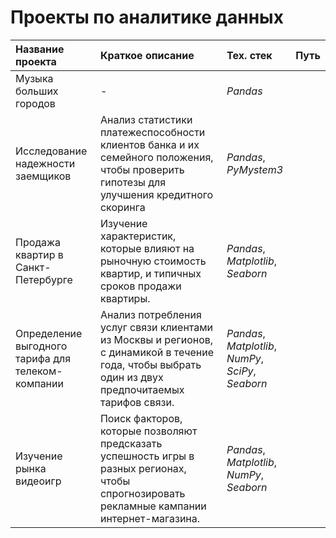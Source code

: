 # Проекты по аналитике данных

| Название проекта | Краткое описание | Тех. стек | Путь |
| :---------- | :------------------------------ | :-------------- | :---------- |
| Музыка больших городов | - | *Pandas* |
| Исследование надежности заемщиков | Анализ статистики платежеспособности клиентов банка и их семейного положения, чтобы проверить гипотезы для улучшения кредитного скоринга | *Pandas*, *PyMystem3* |
| Продажа квартир в Санкт-Петербурге | Изучение характеристик, которые влияют на рыночную стоимость квартир, и типичных сроков продажи квартиры. | *Pandas*, *Matplotlib*, *Seaborn* |
| Определение выгодного тарифа для телеком-компании | Анализ потребления услуг связи клиентами из Москвы и регионов, с динамикой в течение года, чтобы выбрать один из двух предпочитаемых тарифов связи. | *Pandas*, *Matplotlib*, *NumPy*, *SciPy*, *Seaborn* |
| Изучение рынка видеоигр | Поиск факторов, которые позволяют предсказать успешность игры в разных регионах, чтобы спрогнозировать рекламные кампании интернет-магазина. | *Pandas*, *Matplotlib*, *NumPy*, *Seaborn* |

